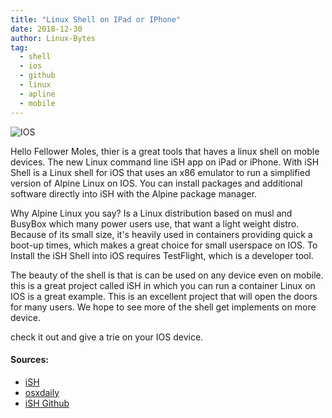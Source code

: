 ```yaml
---
title: "Linux Shell on IPad or IPhone"
date: 2018-12-30
author: Linux-Bytes
tag:
  - shell
  - ios
  - github
  - linux
  - apline
  - mobile
---
```


![IOS](https://ish.app/assets/github-readme.png)


Hello Fellower Moles, thier is a great tools that haves a linux shell on moble devices.
The new Linux command line iSH app on iPad or iPhone. With iSH Shell is a Linux shell for iOS that uses an x86 emulator to run a simplified version of Alpine Linux on IOS. You can install packages and additional software directly into iSH with the Alpine package manager. 

Why Alpine Linux you say? Is a Linux distribution based on musl and BusyBox which many power users use, that want a light weight distro. Because of its small size, it's heavily used in containers providing quick a boot-up times, which makes a great choice for small userspace on IOS. To Install the iSH Shell into iOS requires TestFlight, which is a developer tool. 

The beauty of the shell is that is can be used on any device even on mobile. this is a great project called iSH in which you can run a container Linux on IOS is a great example. This is an excellent project that will open the doors for many users. We hope to see more of the shell get implements on more device.

check it out and give a trie on your IOS device.


#### Sources:

- [iSH](https://ish.app/)
- [osxdaily](http://osxdaily.com/2018/12/11/ish-linux-shell-ios/)
- [iSH Github](https://github.com/tbodt/ish)

